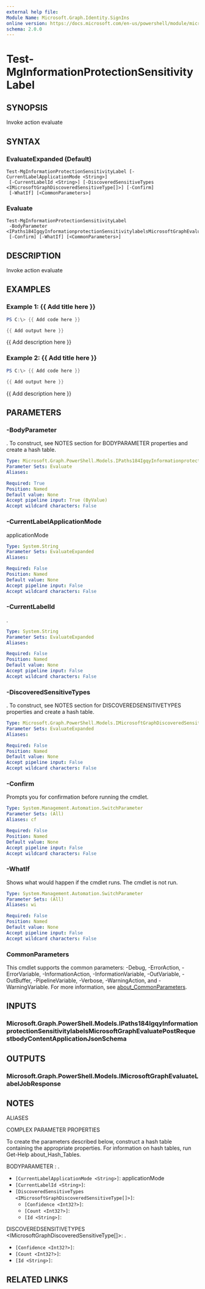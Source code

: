 ```yaml
---
external help file:
Module Name: Microsoft.Graph.Identity.SignIns
online version: https://docs.microsoft.com/en-us/powershell/module/microsoft.graph.identity.signins/test-mginformationprotectionsensitivitylabel
schema: 2.0.0
---
```


# Test-MgInformationProtectionSensitivityLabel

## SYNOPSIS
Invoke action evaluate

## SYNTAX

### EvaluateExpanded (Default)
```
Test-MgInformationProtectionSensitivityLabel [-CurrentLabelApplicationMode <String>]
 [-CurrentLabelId <String>] [-DiscoveredSensitiveTypes <IMicrosoftGraphDiscoveredSensitiveType[]>] [-Confirm]
 [-WhatIf] [<CommonParameters>]
```

### Evaluate
```
Test-MgInformationProtectionSensitivityLabel
 -BodyParameter <IPaths184IgqyInformationprotectionSensitivitylabelsMicrosoftGraphEvaluatePostRequestbodyContentApplicationJsonSchema>
 [-Confirm] [-WhatIf] [<CommonParameters>]
```

## DESCRIPTION
Invoke action evaluate

## EXAMPLES

### Example 1: {{ Add title here }}
```powershell
PS C:\> {{ Add code here }}

{{ Add output here }}
```

{{ Add description here }}

### Example 2: {{ Add title here }}
```powershell
PS C:\> {{ Add code here }}

{{ Add output here }}
```

{{ Add description here }}

## PARAMETERS

### -BodyParameter
.
To construct, see NOTES section for BODYPARAMETER properties and create a hash table.

```yaml
Type: Microsoft.Graph.PowerShell.Models.IPaths184IgqyInformationprotectionSensitivitylabelsMicrosoftGraphEvaluatePostRequestbodyContentApplicationJsonSchema
Parameter Sets: Evaluate
Aliases:

Required: True
Position: Named
Default value: None
Accept pipeline input: True (ByValue)
Accept wildcard characters: False
```

### -CurrentLabelApplicationMode
applicationMode

```yaml
Type: System.String
Parameter Sets: EvaluateExpanded
Aliases:

Required: False
Position: Named
Default value: None
Accept pipeline input: False
Accept wildcard characters: False
```

### -CurrentLabelId
.

```yaml
Type: System.String
Parameter Sets: EvaluateExpanded
Aliases:

Required: False
Position: Named
Default value: None
Accept pipeline input: False
Accept wildcard characters: False
```

### -DiscoveredSensitiveTypes
.
To construct, see NOTES section for DISCOVEREDSENSITIVETYPES properties and create a hash table.

```yaml
Type: Microsoft.Graph.PowerShell.Models.IMicrosoftGraphDiscoveredSensitiveType[]
Parameter Sets: EvaluateExpanded
Aliases:

Required: False
Position: Named
Default value: None
Accept pipeline input: False
Accept wildcard characters: False
```

### -Confirm
Prompts you for confirmation before running the cmdlet.

```yaml
Type: System.Management.Automation.SwitchParameter
Parameter Sets: (All)
Aliases: cf

Required: False
Position: Named
Default value: None
Accept pipeline input: False
Accept wildcard characters: False
```

### -WhatIf
Shows what would happen if the cmdlet runs.
The cmdlet is not run.

```yaml
Type: System.Management.Automation.SwitchParameter
Parameter Sets: (All)
Aliases: wi

Required: False
Position: Named
Default value: None
Accept pipeline input: False
Accept wildcard characters: False
```

### CommonParameters
This cmdlet supports the common parameters: -Debug, -ErrorAction, -ErrorVariable, -InformationAction, -InformationVariable, -OutVariable, -OutBuffer, -PipelineVariable, -Verbose, -WarningAction, and -WarningVariable. For more information, see [about_CommonParameters](http://go.microsoft.com/fwlink/?LinkID=113216).

## INPUTS

### Microsoft.Graph.PowerShell.Models.IPaths184IgqyInformationprotectionSensitivitylabelsMicrosoftGraphEvaluatePostRequestbodyContentApplicationJsonSchema

## OUTPUTS

### Microsoft.Graph.PowerShell.Models.IMicrosoftGraphEvaluateLabelJobResponse

## NOTES

ALIASES

COMPLEX PARAMETER PROPERTIES

To create the parameters described below, construct a hash table containing the appropriate properties. For information on hash tables, run Get-Help about_Hash_Tables.


BODYPARAMETER <IPaths184IgqyInformationprotectionSensitivitylabelsMicrosoftGraphEvaluatePostRequestbodyContentApplicationJsonSchema>: .
  - `[CurrentLabelApplicationMode <String>]`: applicationMode
  - `[CurrentLabelId <String>]`: 
  - `[DiscoveredSensitiveTypes <IMicrosoftGraphDiscoveredSensitiveType[]>]`: 
    - `[Confidence <Int32?>]`: 
    - `[Count <Int32?>]`: 
    - `[Id <String>]`: 

DISCOVEREDSENSITIVETYPES <IMicrosoftGraphDiscoveredSensitiveType[]>: .
  - `[Confidence <Int32?>]`: 
  - `[Count <Int32?>]`: 
  - `[Id <String>]`: 

## RELATED LINKS

